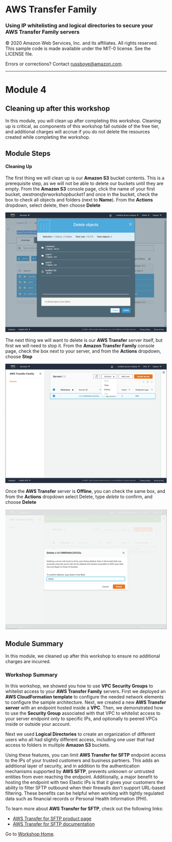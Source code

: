 # **AWS Transfer Family**

### Using IP whitelisting and logical directories to secure your AWS Transfer Family servers

© 2020 Amazon Web Services, Inc. and its affiliates. All rights reserved.
This sample code is made available under the MIT-0 license. See the LICENSE file.

Errors or corrections? Contact [russboye@amazon.com](mailto:russboye@amazon.com).

---

# Module 4
## Cleaning up after this workshop

In this module, you will clean up after completing this workshop. Cleaning up is critical, as components of this workshop fall outside of the free tier, and additional charges will accrue if you do not delete the resources created while completing the workshop.

## Module Steps

#### Cleaning Up

The first thing we will clean up is our **Amazon S3** bucket contents. This is a prerequisite step, as we will not be able to delete our buckets until they are empty. From the **Amazon S3** console page, click the name of your first bucket, *awstransferworkshopbucket1* and once in the bucket, check the box to check all objects and folders (next to **Name**). From the **Actions** dropdown, select delete, then choose **Delete**

![](../images/transfer32.png)

The next thing we will want to delete is our **AWS Transfer** server itself, but first we will need to stop it. From the **Amazon Transfer Family** console page, check the box next to your server, and from the **Actions** dropdown, choose **Stop**

![](../images/transfer33.png)

Once the **AWS Transfer** server is **Offline**, you can check the same box, and from the **Actions** dropdown select Delete, type *delete* to confirm, and choose **Delete**

![](../images/transfer34.png)

## Module Summary

In this module, we cleaned up after this workshop to ensure no additional charges are incurred.

### Workshop Summary

In this workshop, we showed you how to use **VPC Security Groups** to whitelist access to your **AWS Transfer Family** servers. First we deployed an **AWS CloudFormation template** to configure the needed network elements to configure the sample architecture. Next, we created a new **AWS Transfer server** with an endpoint hosted inside a **VPC**. Then, we demonstrated how to use the **Security Group** associated with that VPC to whitelist access to your server endpoint only to specific IPs, and optionally to peered VPCs inside or outside your account.

Next we used **Logical Directories** to create an organization of different users who all had slightly different access, including one user that had access to folders in multiple **Amazon S3** buckets. 

Using these features, you can limit **AWS Transfer for SFTP** endpoint access to the IPs of your trusted customers and business partners. This adds an additional layer of security, and in addition to the authentication mechanisms supported by **AWS SFTP**, prevents unknown or untrusted entities from even reaching the endpoint. Additionally, a major benefit to hosting the endpoint with two Elastic IPs is that it gives your customers the ability to filter SFTP outbound when their firewalls don’t support URL-based filtering. These benefits can be helpful when working with tightly regulated data such as financial records or Personal Health Information (PHI).

To learn more about **AWS Transfer for SFTP**, check out the following links:

*	[AWS Transfer for SFTP product page](https://aws.amazon.com/sftp/)
*	[AWS Transfer for SFTP documentation](https://docs.aws.amazon.com/transfer/latest/userguide/what-is-aws-transfer-for-sftp.html)

Go to [Workshop Home](/README.md).
